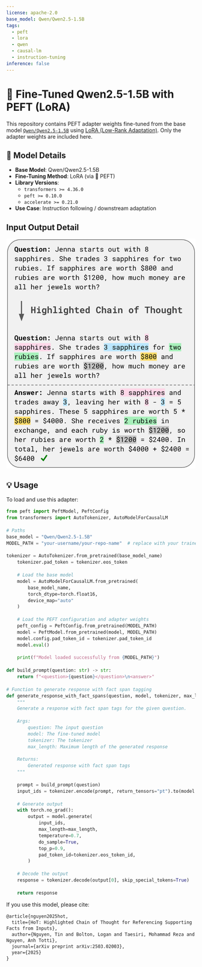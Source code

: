 ```yaml
---
license: apache-2.0
base_model: Qwen/Qwen2.5-1.5B
tags:
  - peft
  - lora
  - qwen
  - causal-lm
  - instruction-tuning
inference: false
---
```


# 🔮 Fine-Tuned Qwen2.5-1.5B with PEFT (LoRA)

This repository contains PEFT adapter weights fine-tuned from the base model [`Qwen/Qwen2.5-1.5B`](https://huggingface.co/Qwen/Qwen2.5-1.5B) using [LoRA (Low-Rank Adaptation)](https://github.com/huggingface/peft). Only the adapter weights are included here.

## 🧾 Model Details

- **Base Model**: Qwen/Qwen2.5-1.5B
- **Fine-Tuning Method**: LoRA (via 🤗 PEFT)
- **Library Versions**:
  - `transformers >= 4.36.0`
  - `peft >= 0.10.0`
  - `accelerate >= 0.21.0`
- **Use Case**: Instruction following / downstream adaptation

## Input Output Detail
<div align="center" width="50px" height="50px">    
<img src="input_output.png" alt="Highlighted Chain of Thought Example">
</div>

## 💡 Usage

To load and use this adapter:

```python
from peft import PeftModel, PeftConfig
from transformers import AutoTokenizer, AutoModelForCausalLM

# Paths
base_model = "Qwen/Qwen2.5-1.5B"
MODEL_PATH = "your-username/your-repo-name"  # replace with your trained model path

tokenizer = AutoTokenizer.from_pretrained(base_model_name)
    tokenizer.pad_token = tokenizer.eos_token
    
    # Load the base model
    model = AutoModelForCausalLM.from_pretrained(
        base_model_name,
        torch_dtype=torch.float16,
        device_map="auto"
    )
    
    # Load the PEFT configuration and adapter weights
    peft_config = PeftConfig.from_pretrained(MODEL_PATH)
    model = PeftModel.from_pretrained(model, MODEL_PATH)
    model.config.pad_token_id = tokenizer.pad_token_id
    model.eval()
    
    print(f"Model loaded successfully from {MODEL_PATH}")

def build_prompt(question: str) -> str:
    return f"<question>{question}</question>\n<answer>"

# Function to generate response with fact span tagging
def generate_response_with_fact_spans(question, model, tokenizer, max_length=512):
    """
    Generate a response with fact span tags for the given question.
    
    Args:
        question: The input question
        model: The fine-tuned model
        tokenizer: The tokenizer
        max_length: Maximum length of the generated response
        
    Returns:
        Generated response with fact span tags
    """
    
    prompt = build_prompt(question)
    input_ids = tokenizer.encode(prompt, return_tensors="pt").to(model.device)
    
    # Generate output
    with torch.no_grad():
        output = model.generate(
            input_ids,
            max_length=max_length,
            temperature=0.7,
            do_sample=True,
            top_p=0.9,
            pad_token_id=tokenizer.eos_token_id,
        )
    
    # Decode the output
    response = tokenizer.decode(output[0], skip_special_tokens=True)
        
    return response
```

If you use this model, please cite:
```
@article{nguyen2025hot,
  title={HoT: Highlighted Chain of Thought for Referencing Supporting Facts from Inputs},
  author={Nguyen, Tin and Bolton, Logan and Taesiri, Mohammad Reza and Nguyen, Anh Totti},
  journal={arXiv preprint arXiv:2503.02003},
  year={2025}
}
```
